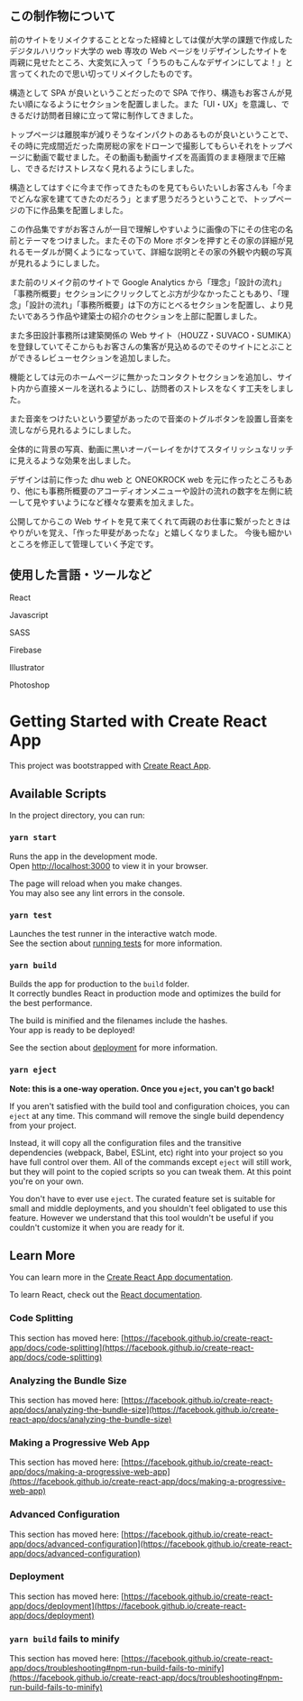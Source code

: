 ## この制作物について

前のサイトをリメイクすることとなった経緯としては僕が大学の課題で作成したデジタルハリウッド大学の web 専攻の Web ページをリデザインしたサイトを両親に見せたところ、大変気に入って「うちのもこんなデザインにしてよ！」と言ってくれたので思い切ってリメイクしたものです。

構造として SPA が良いということだったので SPA で作り、構造もお客さんが見たい順になるようにセクションを配置しました。また「UI・UX」を意識し、できるだけ訪問者目線に立って常に制作してきました。

トップページは離脱率が減りそうなインパクトのあるものが良いということで、その時に完成間近だった南房総の家をドローンで撮影してもらいそれをトップページに動画で載せました。その動画も動画サイズを高画質のまま極限まで圧縮し、できるだけストレスなく見れるようにしました。

構造としてはすぐに今まで作ってきたものを見てもらいたいしお客さんも「今までどんな家を建ててきたのだろう」とまず思うだろうということで、トップページの下に作品集を配置しました。

この作品集ですがお客さんが一目で理解しやすいように画像の下にその住宅の名前とテーマをつけました。またその下の More ボタンを押すとその家の詳細が見れるモーダルが開くようになっていて、詳細な説明とその家の外観や内観の写真が見れるようにしました。

また前のリメイク前のサイトで Google Analytics から「理念」「設計の流れ」「事務所概要」セクションにクリックしてとぶ方が少なかったこともあり、「理念」「設計の流れ」「事務所概要」は下の方にとべるセクションを配置し、より見たいであろう作品や建築士の紹介のセクションを上部に配置しました。

また多田設計事務所は建築関係の Web サイト（HOUZZ・SUVACO・SUMIKA）を登録していてそこからもお客さんの集客が見込めるのでそのサイトにとぶことができるレビューセクションを追加しました。

機能としては元のホームページに無かったコンタクトセクションを追加し、サイト内から直接メールを送れるようにし、訪問者のストレスをなくす工夫をしました。

また音楽をつけたいという要望があったので音楽のトグルボタンを設置し音楽を流しながら見れるようにしました。

全体的に背景の写真、動画に黒いオーバーレイをかけてスタイリッシュなリッチに見えるような効果を出しました。

デザインは前に作った dhu web と ONEOKROCK web を元に作ったところもあり、他にも事務所概要のアコーディオンメニューや設計の流れの数字を左側に統一して見やすいようになど様々な要素を加えました。

公開してからこの Web サイトを見て来てくれて両親のお仕事に繋がったときはやりがいを覚え、「作った甲斐があったな」と嬉しくなりました。
今後も細かいところを修正して管理していく予定です。

## 使用した言語・ツールなど

React

Javascript

SASS

Firebase

Illustrator

Photoshop



# Getting Started with Create React App

This project was bootstrapped with [Create React App](https://github.com/facebook/create-react-app).

## Available Scripts

In the project directory, you can run:

### `yarn start`

Runs the app in the development mode.\
Open [http://localhost:3000](http://localhost:3000) to view it in your browser.

The page will reload when you make changes.\
You may also see any lint errors in the console.

### `yarn test`

Launches the test runner in the interactive watch mode.\
See the section about [running tests](https://facebook.github.io/create-react-app/docs/running-tests) for more information.

### `yarn build`

Builds the app for production to the `build` folder.\
It correctly bundles React in production mode and optimizes the build for the best performance.

The build is minified and the filenames include the hashes.\
Your app is ready to be deployed!

See the section about [deployment](https://facebook.github.io/create-react-app/docs/deployment) for more information.

### `yarn eject`

**Note: this is a one-way operation. Once you `eject`, you can't go back!**

If you aren't satisfied with the build tool and configuration choices, you can `eject` at any time. This command will remove the single build dependency from your project.

Instead, it will copy all the configuration files and the transitive dependencies (webpack, Babel, ESLint, etc) right into your project so you have full control over them. All of the commands except `eject` will still work, but they will point to the copied scripts so you can tweak them. At this point you're on your own.

You don't have to ever use `eject`. The curated feature set is suitable for small and middle deployments, and you shouldn't feel obligated to use this feature. However we understand that this tool wouldn't be useful if you couldn't customize it when you are ready for it.

## Learn More

You can learn more in the [Create React App documentation](https://facebook.github.io/create-react-app/docs/getting-started).

To learn React, check out the [React documentation](https://reactjs.org/).

### Code Splitting

This section has moved here: [https://facebook.github.io/create-react-app/docs/code-splitting](https://facebook.github.io/create-react-app/docs/code-splitting)

### Analyzing the Bundle Size

This section has moved here: [https://facebook.github.io/create-react-app/docs/analyzing-the-bundle-size](https://facebook.github.io/create-react-app/docs/analyzing-the-bundle-size)

### Making a Progressive Web App

This section has moved here: [https://facebook.github.io/create-react-app/docs/making-a-progressive-web-app](https://facebook.github.io/create-react-app/docs/making-a-progressive-web-app)

### Advanced Configuration

This section has moved here: [https://facebook.github.io/create-react-app/docs/advanced-configuration](https://facebook.github.io/create-react-app/docs/advanced-configuration)

### Deployment

This section has moved here: [https://facebook.github.io/create-react-app/docs/deployment](https://facebook.github.io/create-react-app/docs/deployment)

### `yarn build` fails to minify

This section has moved here: [https://facebook.github.io/create-react-app/docs/troubleshooting#npm-run-build-fails-to-minify](https://facebook.github.io/create-react-app/docs/troubleshooting#npm-run-build-fails-to-minify)
